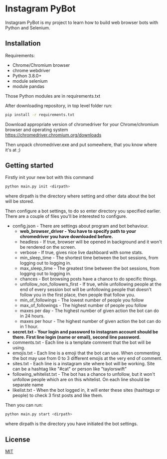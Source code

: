 # Instagram PyBot
Instagram PyBot is my project to learn how to build web browser bots with Python and Selenium. 

## Installation
Requirements:
* Chrome/Chromium browser
* chrome webdriver
* Python 3.8.0+
* module selenium
* module pandas

Those Python modules are in requirements.txt

After downloading repository, in top level folder run:
```bash
pip install -r requirements.txt
```

Download appropriate version of chromedriver for your Chrome/chromium browser and operating system
https://chromedriver.chromium.org/downloads

Then unpack chromedriver.exe and put somewhere, that you know where it's at ;)

## Getting started
Firstly init your new bot with this command
```bash
python main.py init <dirpath>
```
where dirpath is the directory where setting and other data about the bot will be stored.


Then configure a bot settings, to do so enter directory you specified earlier. There are a couple of files you'll be interested to configure.

* config.json - There are settings about program and bot behaviour.
    * **web_browser_driver - You have to specify path to your chromedriver you have downloaded before.** 
    * headless - If true, browser will be opened in background and it won't be rendered on the screen.
    * verbose - If true, gives nice live dashboard with some stats.
    * min_sleep_time - The shortest time between the bot sessions, from logging out to logging in.
    * max_sleep_time - The greatest time between the bot sessions, from logging out to logging in.
    * chances - Bot browsing posts have a chance to do specific things.
    * unfollow_non_followers_first - If true, while unfollowing people at the end of every session bot will be unfollowing people that doesn't follow you in the first place, then people that follow you.
    * min_of_followings - The lowest number of people you follow
    * max_of_followings - The highest number of people you follow
    * maxes per day - The highest number of given action the bot can do in 24 hours.
    * maxes per hour - The highest number of given action the bot can do in 1 hour.
* **secret.txt - Your login and password to instagram account should be there. First line login (name or email), second line password.**
* comments.txt - Each line is a template comment that the bot will be using.
* emojis.txt - Each line is a emoji that the bot can use. When commenting the bot may use from 0 to 3 different emojis at the very end of comment.
* sites.txt - Each line is a instagram site where bot will be working. Site can be a hashtag like "#cat" or person like "taylorswift"
* following_whitelist.txt - The bot has a chance to unfollow, but it won't unfollow people which are on this whitelist. On each line should be separate name
* likelist.txt - When the bot logged in, it will enter these sites (hashtags or people) to check 3 first posts and like them.

Then you can run:
```bash
python main.py start <dirpath>
```
where dirpath is the directory you have initiated the bot settings.

## License
[MIT](https://choosealicense.com/licenses/mit/)
